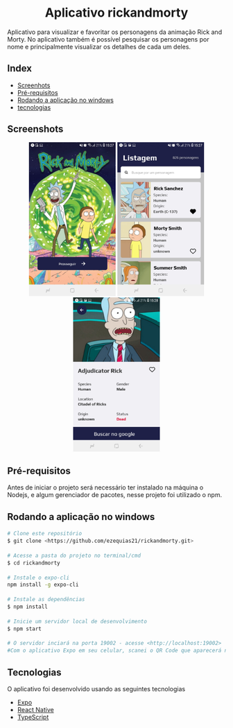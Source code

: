 <h1 align="center">
Aplicativo rickandmorty
</h1>
Aplicativo para visualizar e favoritar os personagens da animação Rick and Morty. No aplicativo também é possível pesquisar os personagens por nome
e principalmente visualizar os detalhes de cada um deles. 


## Index
- [Screenhots](#Screenhots)
- [Pré-requisitos](#Pré-requisitos)
- [Rodando a aplicação no windows](#Rodando-a-aplicação-no-windows)
- [tecnologias](#tecnologias)


## Screenshots

<div align="center">
  <img alt="Tela Start" title="#Tela Start" src="./screenshots/Start.jpg" width=200 />
  <img alt="Tela Home" title="#Tela Home " src="./screenshots/Home.jpg" width=200 />
  <img alt="Tela Details" title="#Tela Details" src="./screenshots/Details.jpg" width=200 />
</div>

## Pré-requisitos

Antes de iniciar o projeto será necessário ter instalado na máquina o Nodejs, e algum gerenciador de pacotes, nesse projeto foi utilizado o npm.


## Rodando a aplicação no windows


```bash
# Clone este repositório
$ git clone <https://github.com/ezequias21/rickandmorty.git>

# Acesse a pasta do projeto no terminal/cmd
$ cd rickandmorty

# Instale o expo-cli
npm install -g expo-cli

# Instale as dependências
$ npm install

# Inicie um servidor local de desenvolvimento
$ npm start

# O servidor inciará na porta 19002 - acesse <http://localhost:19002>
#Com o aplicativo Expo em seu celular, scanei o QR Code que aparecerá no terminal ou na página web na porta 19002
```
## Tecnologias

O aplicativo foi desenvolvido usando as seguintes tecnologias

- [Expo](https://expo.io/)
- [React Native](https://reactnative.dev/)
- [TypeScript](https://www.typescriptlang.org/)

